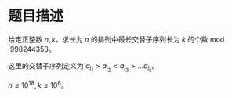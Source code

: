 # 题目描述

给定正整数 $n,k$，求长为 $n$ 的排列中最长交替子序列长为 $k$ 的个数$\bmod 998244353$。

这里的交替子序列定义为 $a_{i_1}>a_{i_2}<a_{i_3}>\dots a_{i_k}$。

$n\le 10^{18},k\le 10^6$。